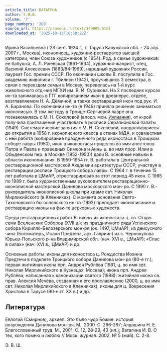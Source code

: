 ```yaml
---
article_title: ВАТАГИНА
author: Э.В.Ш.
volume: '7'
page_numbers: '269'
source_url: https://pravenc.ru/text/149909.html
downloaded_at: '2025-10-13T10:10:22Z'
---
```


Ирина Васильевна ( 23 сент. 1924 г., г. Таруса Калужской обл. - 24 апр. 2007 г., Москва), иконописец, художник-реставратор высшей категории, член Союза художников (с 1954). Род. в семье художников: ее бабушка, А. Л. Ржевская (1861-1934), художник-жанрист, отец, Василий Алексеевич (1883/84-1969), народный художник России, лауреат Гос. премии СССР. По окончании школы В. поступила в Гос. академию живописи г. Тбилиси (1942), проучившись 3 семестра, в связи с переездом семьи в Москву, перевелась на 1-й курс живописного отд-ния МГХИ им. В. И. Сурикова. На 2 последних курсах ин-та занималась в ГТГ копированием икон в древнерус. отделе, возглавляемом Н. А. Дёминой, а также реставрацией икон под рук. И. А. Баранова. По окончании ин-та (в 1949) приняла решение заниматься иконописью. В том же году в Троице-Сергиевой лавре она познакомилась с М. Н. Соколовой (впосл. мон. [Иулиания](https://pravenc.ru/text/Иулиания.html)), от к-рой получила приглашение участвовать в росписи Серапионовой палаты (1949). Систематические занятия с М. Н. Соколовой, продолжавшиеся до открытия в 1958 г. иконописного класса в стенах МДА, и совместная с ней работа (копирование праздничного ряда иконостаса в Троицком соборе лавры (1950), икон в иконостасы приделов во имя апостолов Петра и Павла и праведных Симеона и Анны ц. во имя прор. Илии в Обыденском пер. в Москве (1952-1953)) дали В. основные навыки в области иконописания. В 1950-1954 гг. В. работала в Центральной реставрационной мастерской Академии архитектуры СССР, участвуя в реставрации росписи Троицкого собора лавры. С 1964 г. в течение 15 лет работала в ЦМиАР, отреставрировав за этот период 45 икон. С 1985 по 1989 г. была художественным руководителем реставрационно-иконописной мастерской Данилова московского мон-ря. С 1990 г. В.- руководитель иконописной школы при храме свт. Николая Мирликийского (в Клённиках). С момента основания Свято-Тихоновского богословского ин-та (1992) преподает иконописание и реставрацию иконы на фак-те церковных художеств.

Среди реставрационных работ В. иконы из иконостаса ц. св. Отцов семи Вселенских Соборов (XVII в.); из праздничного ряда Успенского собора Кирилло-Белозерского мон-ря (ок. 1497, ЦМиАР); из деисусного чина (Богоматерь, Иоанн Предтеча, арх. Гавриил) из с. Чернокулова Юрьев-Польского р-на Владимирской обл. (нач. XVI в., ЦМиАР); «Спас в силах» (нач. XVI в., ЦМиАР) и др.

Основные работы: иконы для иконостаса ц. Рождества Иоанна Предтечи в подклете Троицкого собора Данилова мон-ря (80-е гг.); первая житийная икона прп. Андрея Рублёва (1981, ц. во имя свт. Николая Мирликийского в Кузнецах, Москва); икона прп. Андрея Рублёва, написанная к канонизации святого (1988); житийная икона св. прав. Алексия Мечёва, созданная к его прославлению (2000, ц. во имя свт. Николая Мирликийского в Клённиках); иконы для ц. Вокресения Христова в Тарусе (90-е гг. XX в.) и др.

## Литература

Евлогий (Смирнов), архиеп. Это было чудо Божие: история возрождения Данилова мон-ря. М., 2000. С. 286-287; Алдошина Н. Е. Благословенный труд. М., 2001. С. 12, 28-29, 43 (ил.); Ватагина И. В. О тех, кого помню и люблю // Моск. журнал. 2002. № 5 (май). С. 2-8.

Э.   В.   Ш.
